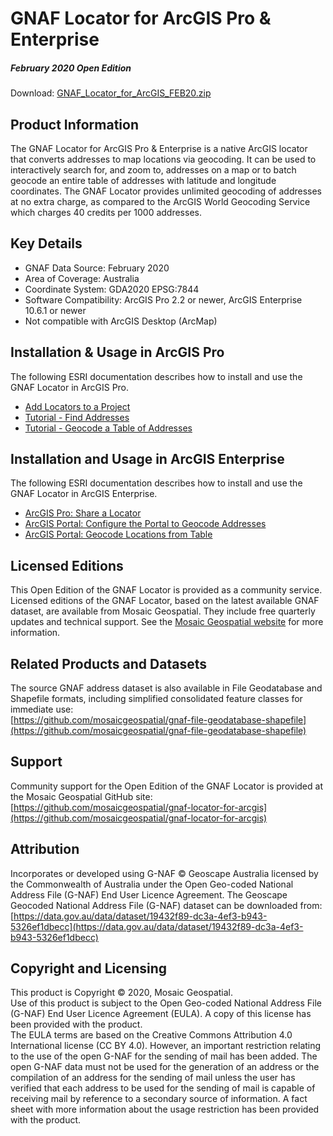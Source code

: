 # GNAF Locator for ArcGIS Pro & Enterprise
##### February 2020 Open Edition
Download: [GNAF_Locator_for_ArcGIS_FEB20.zip](https://github.com/mosaicgeospatial/gnaf-locator-for-arcgis/releases/download/FEB20/GNAF_Locator_for_ArcGIS_FEB20.zip)
## Product Information
The GNAF Locator for ArcGIS Pro & Enterprise is a native ArcGIS locator that converts addresses to map locations via geocoding. It can be used to interactively search for, and zoom to, addresses on a map or to batch geocode an entire table of addresses with latitude and longitude coordinates. The GNAF Locator provides unlimited geocoding of addresses at no extra charge, as compared to the ArcGIS World Geocoding Service which charges 40 credits per 1000 addresses.
## Key Details
* GNAF Data Source: February 2020
* Area of Coverage: Australia
* Coordinate System: GDA2020 EPSG:7844
* Software Compatibility: ArcGIS Pro 2.2 or newer, ArcGIS Enterprise 10.6.1 or newer
* Not compatible with ArcGIS Desktop (ArcMap)
## Installation & Usage in ArcGIS Pro
The following ESRI documentation describes how to install and use the GNAF Locator in ArcGIS Pro.
* [Add Locators to a Project](https://pro.arcgis.com/en/pro-app/latest/help/data/geocoding/add-locators-to-aproject.htm)
* [Tutorial - Find Addresses](https://pro.arcgis.com/en/pro-app/latest/help/data/geocoding/tutorial-find-addresses.htm)
* [Tutorial - Geocode a Table of Addresses](https://pro.arcgis.com/en/pro-app/latest/help/data/geocoding/tutorial-geocode-a-table-ofaddresses.htm)
## Installation and Usage in ArcGIS Enterprise
The following ESRI documentation describes how to install and use the GNAF Locator in ArcGIS
Enterprise.
* [ArcGIS Pro: Share a Locator](https://pro.arcgis.com/en/pro-app/latest/help/data/geocoding/share-a-locator.htm)
* [ArcGIS Portal: Configure the Portal to Geocode Addresses](https://enterprise.arcgis.com/en/portal/latest/administer/windows/configure-portal-togeocode-addresses.htm)
* [ArcGIS Portal: Geocode Locations from Table](https://enterprise.arcgis.com/en/portal/latest/use/geocode-locations-from-table.htm)
## Licensed Editions
This Open Edition of the GNAF Locator is provided as a community service. Licensed editions of the GNAF Locator, based on the latest available GNAF dataset, are available from Mosaic Geospatial. They include free quarterly updates and technical support. See the [Mosaic Geospatial website](https://www.mosaicgeospatial.com) for more information.
## Related Products and Datasets
The source GNAF address dataset is also available in File Geodatabase and Shapefile formats, including simplified consolidated feature classes for immediate use:  
[https://github.com/mosaicgeospatial/gnaf-file-geodatabase-shapefile](https://github.com/mosaicgeospatial/gnaf-file-geodatabase-shapefile)
## Support
Community support for the Open Edition of the GNAF Locator is provided at the Mosaic Geospatial GitHub site:  
[https://github.com/mosaicgeospatial/gnaf-locator-for-arcgis](https://github.com/mosaicgeospatial/gnaf-locator-for-arcgis)
## Attribution
Incorporates or developed using G-NAF © Geoscape Australia licensed by the Commonwealth of Australia under the Open Geo-coded National Address File (G-NAF) End User Licence Agreement. The Geoscape Geocoded National Address File (G-NAF) dataset can be downloaded from: [https://data.gov.au/data/dataset/19432f89-dc3a-4ef3-b943-5326ef1dbecc](https://data.gov.au/data/dataset/19432f89-dc3a-4ef3-b943-5326ef1dbecc)
## Copyright and Licensing
This product is Copyright © 2020, Mosaic Geospatial.  
Use of this product is subject to the Open Geo-coded National Address File (G-NAF) End User Licence Agreement (EULA). A copy of this license has been provided with the product.  
The EULA terms are based on the Creative Commons Attribution 4.0 International license (CC BY 4.0). However, an important restriction relating to the use of the open G-NAF for the sending of mail has been added. The open G-NAF data must not be used for the generation of an address or the compilation of an address for the sending of mail unless the user has verified that each address to be used for the sending of mail is capable of receiving mail by reference to a secondary source of information. A fact sheet with more information about the usage restriction has been provided with the product.
